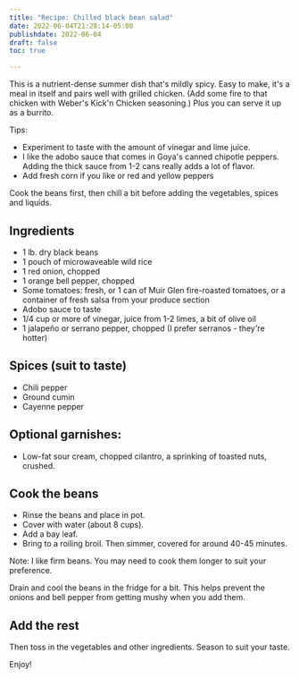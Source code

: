 ```yaml
---
title: "Recipe: Chilled black bean salad"
date: 2022-06-04T21:28:14-05:00
publishdate: 2022-06-04
draft: false
toc: true

---
```


This is a nutrient-dense summer dish that's mildly spicy. Easy to make, it's a meal in itself and pairs well with grilled chicken. (Add some fire to that chicken with Weber's Kick'n Chicken seasoning.) Plus you can serve it up as a burrito.

Tips:

* Experiment to taste with the amount of vinegar and lime juice. 
* I like the adobo sauce that comes in Goya's canned chipotle peppers. Adding the thick sauce from 1-2 cans really adds a lot of flavor. 
* Add fresh corn if you like or red and yellow peppers

Cook the beans first, then chill a bit before adding the vegetables, spices and liquids. 

## Ingredients 

* 1 lb. dry black beans
* 1 pouch of microwaveable wild rice 
* 1 red onion, chopped
* 1 orange bell pepper, chopped 
* Some tomatoes: fresh, or 1 can of Muir Glen fire-roasted tomatoes, or a container of fresh salsa from your produce section
* Adobo sauce to taste
* 1/4 cup or more of vinegar, juice from 1-2 limes, a bit of olive oil 
* 1 jalapeño or serrano pepper, chopped (I prefer serranos - they're hotter)

## Spices (suit to taste)
* Chili pepper
* Ground cumin
* Cayenne pepper

## Optional garnishes: 
* Low-fat sour cream, chopped cilantro, a sprinking of toasted nuts, crushed.

## Cook the beans

* Rinse the beans and place in pot. 
* Cover with water (about 8 cups). 
* Add a bay leaf.
* Bring to a roiling broil. Then simmer, covered for around 40-45 minutes. 

Note: I like firm beans. You may need to cook them longer to suit your preference. 

Drain and cool the beans in the fridge for a bit. This helps prevent the onions and bell pepper from getting mushy when you add them.

## Add the rest 

Then toss in the vegetables and other ingredients. Season to suit your taste. 



Enjoy!
